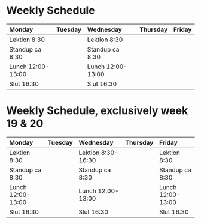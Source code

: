 # Weekly Schedule 
| Monday           | Tuesday    | Wednesday        | Thursday | Friday  |
| :--------------- |:-----------|:-----------------|:---------|:--------|
|Lektion 8:30      |            |Lektion 8:30      |          |         |
|Standup ca 8:30   |            |Standup ca 8:30   |          |         |
|Lunch 12:00-13:00 |            |Lunch 12:00-13:00 |          |         |
|Slut 16:30        |            |Slut 16:30        |          |         |

# Weekly Schedule, exclusively week 19 & 20
| Monday           | Tuesday    | Wednesday        | Thursday | Friday           |
| :--------------- |:-----------|:-----------------|:---------|:-----------------|
|Lektion 8:30      |            |Lektion 8:30-16:30|          |Lektion 8:30      |
|Standup ca 8:30   |            |Standup ca 8:30   |          |Standup ca 8:30   | 
|Lunch 12:00-13:00 |            |Lunch 12:00-13:00 |          |Lunch 12:00-13:00 |
|Slut 16:30        |            |Slut 16:30        |          |Slut 16:30        |
